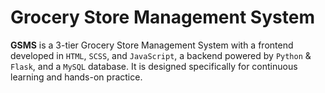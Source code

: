 # Grocery Store Management System

**GSMS** is a 3-tier Grocery Store Management System with a frontend developed in `HTML`, `SCSS`, and `JavaScript`, a backend powered by `Python` & `Flask`, and a `MySQL` database. It is designed specifically for continuous learning and hands-on practice.
